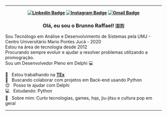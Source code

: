 <h4 align="center">
<hr>

[![Linkedin Badge](https://img.shields.io/badge/-BrunnoRaffael-blue?style=flat-square&logo=Linkedin&logoColor=white&link=https://www.linkedin.com/in/brunno-raffael-53ba2ba9/)](https://www.linkedin.com/in/brunno-raffael-53ba2ba9/) 
[![Instagram Badge](https://img.shields.io/badge/-brunnoraffael90-red?style=flat-square&logo=instagram&logoColor=white&link=https://github.com/arthurspk)](https://www.instagram.com/arthurspk/)
[![Gmail Badge](https://img.shields.io/badge/-brunno.lemos0gmail.com-c14438?style=flat-square&logo=Gmail&logoColor=white&link=mailto:brunno.lemos@gmail.com)](mailto:brunno.lemos0@gmail.com)

</h4>

<h3 align="center"> 

Olá, eu sou o Brunno Raffael! 🇧🇷

</h3>

Sou Tecnólogo em Análise e Desenvolvimento de Sistemas pela UMJ - Centro Universitário Mario Pontes Jucá - 2020 <br/>
Estou na área de tecnologia desde 2012 <br/>
Procurando sempre evoluir e ajudar a resolver problemas utilizando a promogração. <br/>
Sou um Desenvolvedor Pleno em Delphi :computer:

 :rocket:  &nbsp; Estou trabalhando na **[TEx](https://www.textecnologia.com.br/)**
 <br/> :purple_heart: &nbsp; Buscando colaborar com projetos em Back-end usando Python
 <br/> :blush: &nbsp; Posso te ajudar com Delphi 
 <br/> :computer: &nbsp; Estudando: Python
 <br/> 💬  &nbsp; Sobre mim: Curto tecnologias, games, hqs, jiu-jitsu e cultura pop em geral
<hr>
